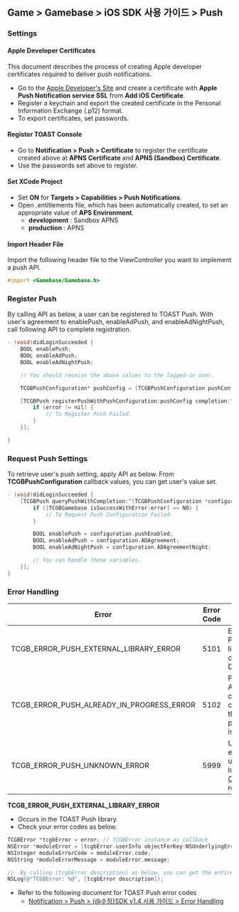 ## Game > Gamebase > iOS SDK 사용 가이드 > Push

### Settings

#### Apple Developer Certificates

This document describes the process of creating Apple developer certificates required to deliver push notifications.

* Go to the [Apple Developer&#39;s Site](https://developer.apple.com) and create a certificate with **Apple Push Notification service SSL** from **Add iOS Certificate**.
* Register a keychain and export the created certificate in the Personal Information Exchange (.p12) format.
* To export certificates, set passwords.


#### Register TOAST Console

* Go to **Notification > Push > Certificate** to register the certificate created above at **APNS Certificate** and **APNS (Sandbox) Certificate**.
* Use the passwords set above to register.


#### Set XCode Project

* Set **ON** for **Targets > Capabilities > Push Notifications**.
* Open .entitlements file, which has been automatically created, to set an appropriate value of **APS Environment**.
	* **development** : Sandbox APNS
	* **production** : APNS


#### Import Header File
Import the following header file to the ViewController you want to implement a push API.

```objectivec
#import <Gamebase/Gamebase.h>
```

### Register Push

By calling API as below, a user can be registered to TOAST Push.
With user's agreement to enablePush, enableAdPush, and enableAdNightPush, call following API to complete registration.


```objectivec
- (void)didLoginSucceeded {
    BOOL enablePush;
    BOOL enableAdPush;
    BOOL enableAdNightPush;

    // You should receive the above values to the logged-in user.

    TCGBPushConfiguration* pushConfig = [TCGBPushConfiguration pushConfigurationWithPushEnable:enablePush ADAgreement:enableAdPush ADAgreementNight:enableAdNightPush];

    [TCGBPush registerPushWithPushConfiguration:pushConfig completion:^(TCGBError* error) {
        if (error != nil) {
            // To Register Push Failed.
        }
    }];

}
```

### Request Push Settings

To retrieve user's push setting, apply API as below.
From **TCGBPushConfiguration** callback values, you can get user's value set.

```objectivec
- (void)didLoginSucceeded {
    [TCGBPush queryPushWithCompletion:^(TCGBPushConfiguration *configuration, TCGBError *error) {
        if ([TCGBGamebase isSuccessWithError:error] == NO) {
            // To Request Push Configuration Failed.
        }

        BOOL enablePush = configuration.pushEnabled;
        BOOL enableAdPush = configuration.ADAgreement;
        BOOL enableAdNightPush = configuration.ADAgreementNight;

        // You can handle these variables.
    }];
}
```

### Error Handling

| Error                                    | Error Code | Description                              |
| ---------------------------------------- | ---------- | ---------------------------------------- |
| TCGB\_ERROR\_PUSH\_EXTERNAL\_LIBRARY\_ERROR | 5101 | Error in TOAST  Push library.Please check DetailCode. |
| TCGB\_ERROR\_PUSH\_ALREADY\_IN\_PROGRESS\_ERROR | 5102 | Previous PUSH API call is not completed.Please call again after the previous push API callback is executed. |
| TCGB\_ERROR\_PUSH\_UNKNOWN\_ERROR | 5999 | Unknown push error. Please upload the entire logs to [Customer Center](https://toast.com/support/inquiry), and we'll respond ASAP. |

**TCGB_ERROR_PUSH_EXTERNAL_LIBRARY_ERROR**

* Occurs in the TOAST Push library.
* Check your error codes as below.


```objectivec
TCGBError *tcgbError = error; // TCGBError instance as callback
NSError *moduleError = [tcgbError.userInfo objectForKey:NSUnderlyingErrorKey]; // Error object occurred at external library
NSInteger moduleErrorCode = moduleError.code;
NSString *moduleErrorMessage = moduleError.message;

//  By calling [tcgbError description] as below, you can get the entire error information of json format.
NSLog(@"TCGBError: %@", [tcgbError description]);
```

* Refer to the following document for TOAST Push error codes
    * [Notification > Push > {@수정}SDK v1.4 사용 가이드 > Error Handling](/en/Notification/Push/en/Client%20SDK%20Guide/#_5)


